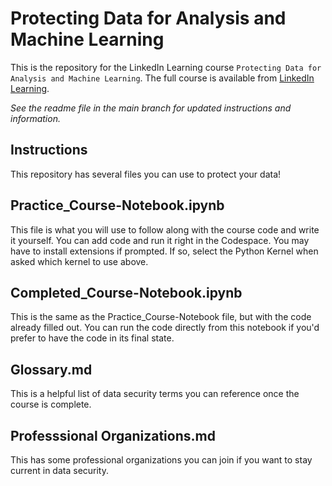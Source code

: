 # Protecting Data for Analysis and Machine Learning
This is the repository for the LinkedIn Learning course `Protecting Data for Analysis and Machine Learning`. The full course is available from [LinkedIn Learning][lil-course-url].

_See the readme file in the main branch for updated instructions and information._
## Instructions
This repository has several files you can use to protect your data!

## Practice_Course-Notebook.ipynb
This file is what you will use to follow along with the course code and write it yourself. You can add code and run it right in the Codespace. You may have to install extensions if prompted. If so, select the Python Kernel when asked which kernel to use above.

## Completed_Course-Notebook.ipynb
This is the same as the Practice_Course-Notebook file, but with the code already filled out. You can run the code directly from this notebook if you'd prefer to have the code in its final state.

## Glossary.md
This is a helpful list of data security terms you can reference once the course is complete.

## Professsional Organizations.md
This has some professional organizations you can join if you want to stay current in data security.

[0]: # (Replace these placeholder URLs with actual course URLs)

[lil-course-url]: https://www.linkedin.com/learning/
[lil-thumbnail-url]: http://


